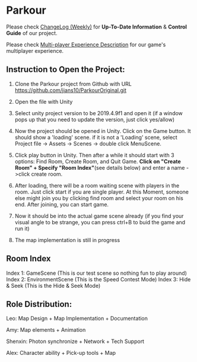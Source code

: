 # Parkour
Please check [ChangeLog (Weekly)](https://github.com/jians10/ParkourOriginal/blob/main/ChangeLog%20(Weekly).md) for **Up-To-Date Information** & **Control Guide** of our project.

Please check [Multi-player Experience Description](https://github.com/jians10/ParkourOriginal/blob/main/Multi-player%20Experience%20Description.md) for our game's multiplayer experience.

## Instruction to Open the Project:
1. Clone the Parkour project from Github with URL https://github.com/jians10/ParkourOriginal.git

1. Open the file with Unity

1. Select unity project version to be 2019.4.9f1 and open it (if a window pops up that you need to update the version, just click yes/allow)

1. Now the project should be opened in Unity. Click on the Game button. It should show a 'loading' scene.
   if it is not a 'Loading' scene, select Project file -> Assets -> Scenes -> double click MenuScene.
   
1. Click play button in Unity. Then after a while it should start with 3 options: Find Room, Create Room, and Quit Game.
   **Click on "Create Room" + Specify "Room Index"**(see details below) and enter a name ->click create room. 
   
1. After loading, there will be a room waiting scene with players in the room. Just click start if you are single player. At this
   Moment, someone else might join you by clicking find room and select your room on his end. After joining, you can start game.
   
1. Now it should be into the actual game scene already (if you find your visual angle to be strange, you can press ctrl+B to buid the game and run it)

1. The map implementation is still in progress

## Room Index
Index 1: GameScene (This is our test scene so nothing fun to play around)
Index 2: EnvironmentScene (This is the Speed Contest Mode)
Index 3: Hide & Seek (This is the Hide & Seek Mode)

## Role Distribution:
Leo: Map Design + Map Implementation + Documentation

Amy: Map elements + Animation

Shenxin: Photon synchronize + Network + Tech Support

Alex: Character ability + Pick-up tools + Map
